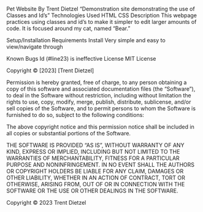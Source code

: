 Pet Website
By Trent Dietzel
“Demonstration site demonstrating the use of Classes and Id’s”
Technologies Used
HTML
CSS
Description
This webpage practices using classes and id’s to make it simpler to edit larger amounts of code. It is focused around my cat, named “Bear.”

Setup/Installation Requirements
Install
Very simple and easy to view/navigate through

Known Bugs
Id (#line23) is ineffective
License
MIT License

Copyright © [2023] [Trent Dietzel]

Permission is hereby granted, free of charge, to any person obtaining a copy
of this software and associated documentation files (the “Software”), to deal
in the Software without restriction, including without limitation the rights
to use, copy, modify, merge, publish, distribute, sublicense, and/or sell
copies of the Software, and to permit persons to whom the Software is
furnished to do so, subject to the following conditions:

The above copyright notice and this permission notice shall be included in all
copies or substantial portions of the Software.

THE SOFTWARE IS PROVIDED “AS IS”, WITHOUT WARRANTY OF ANY KIND, EXPRESS OR
IMPLIED, INCLUDING BUT NOT LIMITED TO THE WARRANTIES OF MERCHANTABILITY,
FITNESS FOR A PARTICULAR PURPOSE AND NONINFRINGEMENT. IN NO EVENT SHALL THE
AUTHORS OR COPYRIGHT HOLDERS BE LIABLE FOR ANY CLAIM, DAMAGES OR OTHER
LIABILITY, WHETHER IN AN ACTION OF CONTRACT, TORT OR OTHERWISE, ARISING FROM,
OUT OF OR IN CONNECTION WITH THE SOFTWARE OR THE USE OR OTHER DEALINGS IN THE
SOFTWARE.

Copyright © 2023 Trent Dietzel